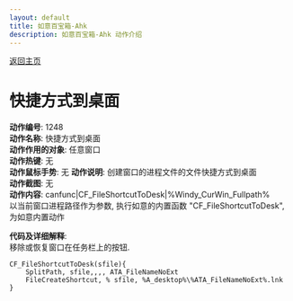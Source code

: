 ```yaml
---
layout: default
title: 如意百宝箱-Ahk
description: 如意百宝箱-Ahk 动作介绍
---
```

<link rel="stylesheet" href="../actions/css/atom-one-light.min.css">
<script src="../actions/js/highlight.min.js"></script>
<script>hljs.highlightAll();</script>

[返回主页](../index.md)

# [](#header-2) 快捷方式到桌面

**动作编号**: 1248  
**动作名称**: 快捷方式到桌面  
**动作作用的对象**: 任意窗口  
**动作热键**: 无  
**动作鼠标手势**: 无 
**动作说明**: 创建窗口的进程文件的文件快捷方式到桌面  
**动作截图**: 无  
**动作内容**: canfunc|CF_FileShortcutToDesk|%Windy_CurWin_Fullpath%  
以当前窗口进程路径作为参数, 执行如意的内置函数 "CF_FileShortcutToDesk", 为如意内置动作  

**代码及详细解释**:  
移除或恢复窗口在任务栏上的按钮.  

```Autohotkey
CF_FileShortcutToDesk(sfile){
	SplitPath, sfile,,,, ATA_FileNameNoExt
	FileCreateShortcut, % sfile, %A_desktop%\%ATA_FileNameNoExt%.lnk
}
```